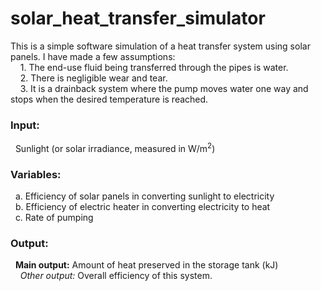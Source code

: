 # solar_heat_transfer_simulator

This is a simple software simulation of a heat transfer system using solar panels. I have made a few assumptions:\
&nbsp;&nbsp;&nbsp; 1. The end-use fluid being transferred through the pipes is water.\
&nbsp;&nbsp;&nbsp; 2. There is negligible wear and tear.\
&nbsp;&nbsp;&nbsp; 3. It is a drainback system where the pump moves water one way and stops when the desired temperature is reached.

### Input:
&nbsp;&nbsp;Sunlight (or solar irradiance, measured in W/m<sup>2</sup>)

### Variables:
&nbsp;&nbsp;a. Efficiency of solar panels in converting sunlight to electricity\
&nbsp;&nbsp;b. Efficiency of electric heater in converting electricity to heat\
&nbsp;&nbsp;c. Rate of pumping

### Output:
 &nbsp;&nbsp;**Main output:** Amount of heat preserved in the storage tank (kJ)\
 &nbsp;&nbsp;&nbsp;&nbsp;*Other output:* Overall efficiency of this system.

